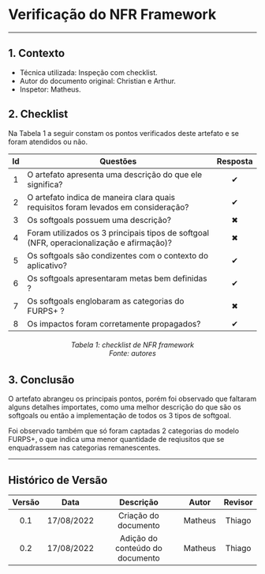 # Verificação do NFR Framework
***

## **1. Contexto**

- Técnica utilizada: Inspeção com checklist.
- Autor do documento original: Christian e Arthur.
- Inspetor: Matheus.

## **2. Checklist**

Na Tabela 1 a seguir constam os pontos verificados deste artefato e se foram atendidos ou não.

|Id|Questões|Resposta|
|:---:|---|:---:|
|1|O artefato apresenta uma descrição do que ele significa? |✔ |
|2|O artefato indica de maneira clara quais requisitos foram levados em consideração? |✔ |
|3|Os softgoals possuem uma descrição? |✖ |
|4|Foram utilizados os 3 principais tipos de softgoal (NFR, operacionalização e afirmação)? |✖|
|5|Os softgoals são condizentes com o contexto do aplicativo? |✔|
|6|Os softgoals apresentaram metas bem definidas ?|✔|
|7|Os softgoals englobaram as categorias do FURPS+ ?|✖|
|8|Os impactos foram corretamente propagados?|✔|

<h6 align = "center">Tabela 1: checklist de NFR framework<br>
Fonte: autores</h6>


## **3. Conclusão**

O artefato abrangeu os principais pontos, porém foi observado que faltaram alguns detalhes importates, como uma melhor descrição do que são os softgoals ou então a implementação de todos os 3 tipos de softgoal.

Foi observado também que só foram captadas 2 categorias do modelo FURPS+, o que indica uma menor quantidade de reqiusitos que se enquadrassem nas categorias remanescentes.

***
## Histórico de Versão

| Versão |    Data    |       Descrição       |     Autor     |    Revisor    |
|:------:|:----------:|:---------------------:|:-------------:|:-------------:|
| 0.1 | 17/08/2022 | Criação do documento | Matheus | Thiago |
| 0.2 | 17/08/2022 | Adição do conteúdo do documento | Matheus | Thiago |
